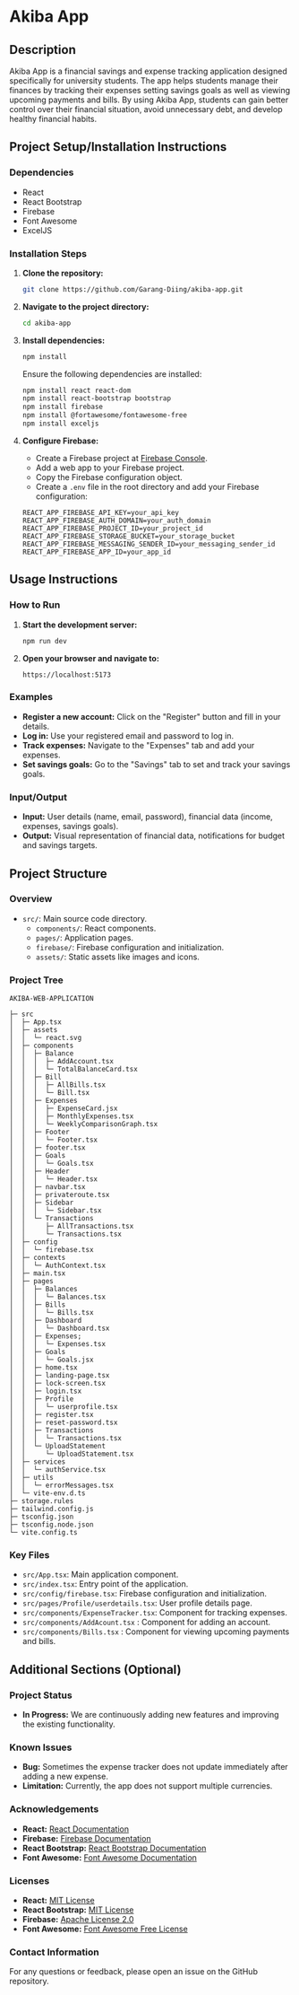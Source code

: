 # Akiba App

## Description
Akiba App is a financial savings and expense tracking application designed specifically for university students. The app helps students manage their finances by tracking their expenses setting savings goals as well as viewing upcoming payments and bills. By using Akiba App, students can gain better control over their financial situation, avoid unnecessary debt, and develop healthy financial habits.

## Project Setup/Installation Instructions

### Dependencies
- React
- React Bootstrap
- Firebase
- Font Awesome
- ExcelJS

### Installation Steps
1. **Clone the repository:**
    ```bash
    git clone https://github.com/Garang-Diing/akiba-app.git
    ```
2. **Navigate to the project directory:**
    ```bash
    cd akiba-app
    ```
3. **Install dependencies:**
    ```bash
    npm install
    ```
    Ensure the following dependencies are installed:
    ```bash
    npm install react react-dom
    npm install react-bootstrap bootstrap
    npm install firebase
    npm install @fortawesome/fontawesome-free
    npm install exceljs
    ```

4. **Configure Firebase:**
   - Create a Firebase project at [Firebase Console](https://console.firebase.google.com/).
   - Add a web app to your Firebase project.
   - Copy the Firebase configuration object.
   - Create a `.env` file in the root directory and add your Firebase configuration:
    ```env
    REACT_APP_FIREBASE_API_KEY=your_api_key
    REACT_APP_FIREBASE_AUTH_DOMAIN=your_auth_domain
    REACT_APP_FIREBASE_PROJECT_ID=your_project_id
    REACT_APP_FIREBASE_STORAGE_BUCKET=your_storage_bucket
    REACT_APP_FIREBASE_MESSAGING_SENDER_ID=your_messaging_sender_id
    REACT_APP_FIREBASE_APP_ID=your_app_id
    ```


## Usage Instructions

### How to Run
1. **Start the development server:**
    ```bash
    npm run dev
    ```
2. **Open your browser and navigate to:**
    ```
    https://localhost:5173
    ```

### Examples
- **Register a new account:** Click on the "Register" button and fill in your details.
- **Log in:** Use your registered email and password to log in.
- **Track expenses:** Navigate to the "Expenses" tab and add your expenses.
- **Set savings goals:** Go to the "Savings" tab to set and track your savings goals.

### Input/Output
- **Input:** User details (name, email, password), financial data (income, expenses, savings goals).
- **Output:** Visual representation of financial data, notifications for budget and savings targets.

## Project Structure

### Overview
- `src/`: Main source code directory.
  - `components/`: React components.
  - `pages/`: Application pages.
  - `firebase/`: Firebase configuration and initialization.
  - `assets/`: Static assets like images and icons.

  

  
### Project Tree
```
AKIBA-WEB-APPLICATION

├─ src
│  ├─ App.tsx
│  ├─ assets
│  │  └─ react.svg
│  ├─ components
│  │  ├─ Balance
│  │  │  ├─ AddAccount.tsx
│  │  │  └─ TotalBalanceCard.tsx
│  │  ├─ Bill
│  │  │  ├─ AllBills.tsx
│  │  │  └─ Bill.tsx
│  │  ├─ Expenses
│  │  │  ├─ ExpenseCard.jsx
│  │  │  ├─ MonthlyExpenses.tsx
│  │  │  └─ WeeklyComparisonGraph.tsx
│  │  ├─ Footer
│  │  │  └─ Footer.tsx
│  │  ├─ footer.tsx
│  │  ├─ Goals
│  │  │  └─ Goals.tsx
│  │  ├─ Header
│  │  │  └─ Header.tsx
│  │  ├─ navbar.tsx
│  │  ├─ privateroute.tsx
│  │  ├─ Sidebar
│  │  │  └─ Sidebar.tsx
│  │  └─ Transactions
│  │     ├─ AllTransactions.tsx
│  │     └─ Transactions.tsx
│  ├─ config
│  │  └─ firebase.tsx
│  ├─ contexts
│  │  └─ AuthContext.tsx
│  ├─ main.tsx
│  ├─ pages
│  │  ├─ Balances
│  │  │  └─ Balances.tsx
│  │  ├─ Bills
│  │  │  └─ Bills.tsx
│  │  ├─ Dashboard
│  │  │  └─ Dashboard.tsx
│  │  ├─ Expenses;
│  │  │  └─ Expenses.tsx
│  │  ├─ Goals
│  │  │  └─ Goals.jsx
│  │  ├─ home.tsx
│  │  ├─ landing-page.tsx
│  │  ├─ lock-screen.tsx
│  │  ├─ login.tsx
│  │  ├─ Profile
│  │  │  └─ userprofile.tsx
│  │  ├─ register.tsx
│  │  ├─ reset-password.tsx
│  │  ├─ Transactions
│  │  │  └─ Transactions.tsx
│  │  └─ UploadStatement
│  │     └─ UploadStatement.tsx
│  ├─ services
│  │  └─ authService.tsx
│  ├─ utils
│  │  └─ errorMessages.tsx
│  └─ vite-env.d.ts
├─ storage.rules
├─ tailwind.config.js
├─ tsconfig.json
├─ tsconfig.node.json
└─ vite.config.ts

```

### Key Files
- `src/App.tsx`: Main application component.
- `src/index.tsx`: Entry point of the application.
- `src/config/firebase.tsx`: Firebase configuration and initialization.
- `src/pages/Profile/userdetails.tsx`: User profile details page.
- `src/components/ExpenseTracker.tsx`: Component for tracking expenses.
- `src/components/AddAcount.tsx` : Component for adding an account.
- `src/components/Bills.tsx` : Component for viewing upcoming payments and bills.

## Additional Sections (Optional)

### Project Status
- **In Progress:** We are continuously adding new features and improving the existing functionality.

### Known Issues
- **Bug:** Sometimes the expense tracker does not update immediately after adding a new expense.
- **Limitation:** Currently, the app does not support multiple currencies.

### Acknowledgements
- **React:** [React Documentation](https://reactjs.org/docs/getting-started.html)
- **Firebase:** [Firebase Documentation](https://firebase.google.com/docs)
- **React Bootstrap:** [React Bootstrap Documentation](https://react-bootstrap.github.io/getting-started/introduction/)
- **Font Awesome:** [Font Awesome Documentation](https://fontawesome.com/)

### Licenses
- **React:** [MIT License](https://github.com/facebook/react/blob/main/LICENSE)
- **React Bootstrap:** [MIT License](https://github.com/react-bootstrap/react-bootstrap/blob/master/LICENSE)
- **Firebase:** [Apache License 2.0](https://github.com/firebase/firebase-js-sdk/blob/master/LICENSE)
- **Font Awesome:** [Font Awesome Free License](https://fontawesome.com/license/free)

### Contact Information
For any questions or feedback, please open an issue on the GitHub repository.


